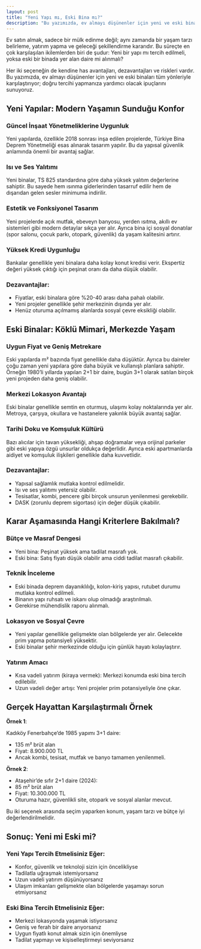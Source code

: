 ```yaml
---
layout: post
title: "Yeni Yapı mı, Eski Bina mı?"
description: "Bu yazımızda, ev almayı düşünenler için yeni ve eski binaları tüm yönleriyle karşılaştırıyor; doğru tercihi yapmanıza yardımcı olacak ipuçlarını sunuyoruz."
---
```


Ev satın almak, sadece bir mülk edinme değil; aynı zamanda bir yaşam tarzı belirleme, yatırım yapma ve geleceği şekillendirme kararıdır. Bu süreçte en çok karşılaşılan ikilemlerden biri de şudur: Yeni bir yapı mı tercih edilmeli, yoksa eski bir binada yer alan daire mi alınmalı?

Her iki seçeneğin de kendine has avantajları, dezavantajları ve riskleri vardır. Bu yazımızda, ev almayı düşünenler için yeni ve eski binaları tüm yönleriyle karşılaştırıyor; doğru tercihi yapmanıza yardımcı olacak ipuçlarını sunuyoruz.

## Yeni Yapılar: Modern Yaşamın Sunduğu Konfor

### Güncel İnşaat Yönetmeliklerine Uygunluk
Yeni yapılarda, özellikle 2018 sonrası inşa edilen projelerde, Türkiye Bina Deprem Yönetmeliği esas alınarak tasarım yapılır. Bu da yapısal güvenlik anlamında önemli bir avantaj sağlar.

### Isı ve Ses Yalıtımı
Yeni binalar, TS 825 standardına göre daha yüksek yalıtım değerlerine sahiptir. Bu sayede hem ısınma giderlerinden tasarruf edilir hem de dışarıdan gelen sesler minimuma indirilir.

### Estetik ve Fonksiyonel Tasarım
Yeni projelerde açık mutfak, ebeveyn banyosu, yerden ısıtma, akıllı ev sistemleri gibi modern detaylar sıkça yer alır. Ayrıca bina içi sosyal donatılar (spor salonu, çocuk parkı, otopark, güvenlik) da yaşam kalitesini artırır.

### Yüksek Kredi Uygunluğu
Bankalar genellikle yeni binalara daha kolay konut kredisi verir. Ekspertiz değeri yüksek çıktığı için peşinat oranı da daha düşük olabilir.

### Dezavantajlar:

- Fiyatlar, eski binalara göre %20-40 arası daha pahalı olabilir.
- Yeni projeler genellikle şehir merkezinin dışında yer alır.
- Henüz oturuma açılmamış alanlarda sosyal çevre eksikliği olabilir.

## Eski Binalar: Köklü Mimari, Merkezde Yaşam

### Uygun Fiyat ve Geniş Metrekare

Eski yapılarda m² bazında fiyat genellikle daha düşüktür. Ayrıca bu daireler çoğu zaman yeni yapılara göre daha büyük ve kullanışlı planlara sahiptir. Örneğin 1980’li yıllarda yapılan 2+1 bir daire, bugün 3+1 olarak satılan birçok yeni projeden daha geniş olabilir.

### Merkezi Lokasyon Avantajı

Eski binalar genellikle semtin en oturmuş, ulaşımı kolay noktalarında yer alır. Metroya, çarşıya, okullara ve hastanelere yakınlık büyük avantaj sağlar.

### Tarihi Doku ve Komşuluk Kültürü

Bazı alıcılar için tavan yüksekliği, ahşap doğramalar veya orijinal parkeler gibi eski yapıya özgü unsurlar oldukça değerlidir. Ayrıca eski apartmanlarda aidiyet ve komşuluk ilişkileri genellikle daha kuvvetlidir.

### Dezavantajlar:

- Yapısal sağlamlık mutlaka kontrol edilmelidir.
- Isı ve ses yalıtımı yetersiz olabilir.
- Tesisatlar, kombi, pencere gibi birçok unsurun yenilenmesi gerekebilir.
- DASK (zorunlu deprem sigortası) için değer düşük çıkabilir.

## Karar Aşamasında Hangi Kriterlere Bakılmalı?

### Bütçe ve Masraf Dengesi

- Yeni bina: Peşinat yüksek ama tadilat masrafı yok.
- Eski bina: Satış fiyatı düşük olabilir ama ciddi tadilat masrafı çıkabilir.

### Teknik İnceleme

- Eski binada deprem dayanıklılığı, kolon-kiriş yapısı, rutubet durumu mutlaka kontrol edilmeli.
- Binanın yapı ruhsatı ve iskanı olup olmadığı araştırılmalı.
- Gerekirse mühendislik raporu alınmalı.

### Lokasyon ve Sosyal Çevre

- Yeni yapılar genellikle gelişmekte olan bölgelerde yer alır. Gelecekte prim yapma potansiyeli yüksektir.
- Eski binalar şehir merkezinde olduğu için günlük hayatı kolaylaştırır.

### Yatırım Amacı

- Kısa vadeli yatırım (kiraya vermek): Merkezi konumda eski bina tercih edilebilir.
- Uzun vadeli değer artışı: Yeni projeler prim potansiyeliyle öne çıkar.

## Gerçek Hayattan Karşılaştırmalı Örnek

**Örnek 1**:

Kadıköy Fenerbahçe’de 1985 yapımı 3+1 daire:

- 135 m² brüt alan
- Fiyat: 8.900.000 TL
- Ancak kombi, tesisat, mutfak ve banyo tamamen yenilenmeli.

**Örnek 2**:

- Ataşehir’de sıfır 2+1 daire (2024):
- 85 m² brüt alan
- Fiyat: 10.300.000 TL
- Oturuma hazır, güvenlikli site, otopark ve sosyal alanlar mevcut.

Bu iki seçenek arasında seçim yaparken konum, yaşam tarzı ve bütçe iyi değerlendirilmelidir.

## Sonuç: Yeni mi Eski mi?

### Yeni Yapı Tercih Etmelisiniz Eğer:

- Konfor, güvenlik ve teknoloji sizin için öncelikliyse
- Tadilatla uğraşmak istemiyorsanız
- Uzun vadeli yatırım düşünüyorsanız
- Ulaşım imkanları gelişmekte olan bölgelerde yaşamayı sorun etmiyorsanız

### Eski Bina Tercih Etmelisiniz Eğer:

- Merkezi lokasyonda yaşamak istiyorsanız
- Geniş ve ferah bir daire arıyorsanız
- Uygun fiyatlı konut almak sizin için önemliyse
- Tadilat yapmayı ve kişiselleştirmeyi seviyorsanız

